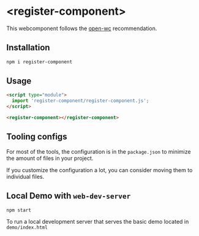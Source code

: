 # \<register-component>

This webcomponent follows the [open-wc](https://github.com/open-wc/open-wc) recommendation.

## Installation

```bash
npm i register-component
```

## Usage

```html
<script type="module">
  import 'register-component/register-component.js';
</script>

<register-component></register-component>
```



## Tooling configs

For most of the tools, the configuration is in the `package.json` to minimize the amount of files in your project.

If you customize the configuration a lot, you can consider moving them to individual files.

## Local Demo with `web-dev-server`

```bash
npm start
```

To run a local development server that serves the basic demo located in `demo/index.html`
